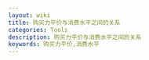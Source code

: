 ```yaml
---
layout: wiki
title: 购买力平价与消费水平之间的关系
categories: Tools
description: 购买力平价与消费水平之间的关系
keywords: 购买力平价,消费水平
---
```

